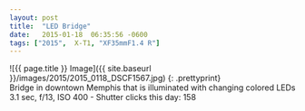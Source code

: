 ```yaml
---
layout: post
title:  "LED Bridge"
date:   2015-01-18  06:35:56 -0600
tags: ["2015",  X-T1, "XF35mmF1.4 R"]
---
```

![{{ page.title }} Image]({{ site.baseurl }}/images/2015/2015_0118_DSCF1567.jpg)
{: .prettyprint}  
Bridge in downtown Memphis that is illuminated with changing colored LEDs  
3.1 sec, f/13, ISO 400 - Shutter clicks this day: 158